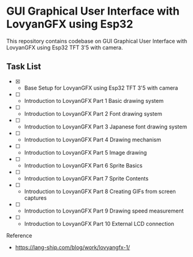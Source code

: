 # GUI Graphical User Interface with LovyanGFX using Esp32
This repository contains codebase on GUI Graphical User Interface with LovyanGFX using Esp32  TFT 3'5 with camera. 

## Task List
- [x] - Base Setup for LovyanGFX using Esp32  TFT 3'5 with camera
- [ ] - Introduction to LovyanGFX Part 1 Basic drawing system
- [ ] - Introduction to LovyanGFX Part 2 Font drawing system
- [ ] - Introduction to LovyanGFX Part 3 Japanese font drawing system
- [ ] - Introduction to LovyanGFX Part 4 Drawing mechanism
- [ ] - Introduction to LovyanGFX Part 5 Image drawing
- [ ] - Introduction to LovyanGFX Part 6 Sprite Basics
- [ ] - Introduction to LovyanGFX Part 7 Sprite Contents
- [ ] - Introduction to LovyanGFX Part 8 Creating GIFs from screen captures
- [ ] - Introduction to LovyanGFX Part 9 Drawing speed measurement
- [ ] - Introduction to LovyanGFX Part 10 External LCD connection


Reference
- https://lang-ship.com/blog/work/lovyangfx-1/